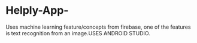 # Helply-App-
Uses machine learning feature/concepts from firebase, one of the features is text recognition from an image.USES ANDROID STUDIO.
